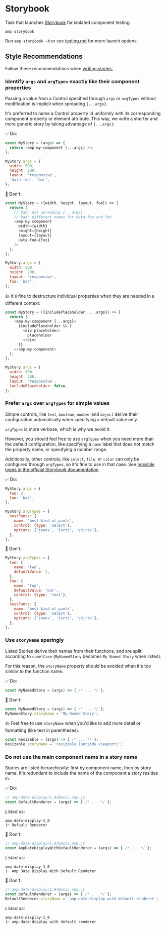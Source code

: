 # Storybook

Task that launches [Storybook](https://storybook.js.org/) for isolated component testing.

```console
amp storybook
```

Run `amp storybook -h` or see [testing.md](../../../docs/testing.md) for more launch options.

## Style Recommendations

Follow these recommendations when [writing stories.](https://storybook.js.org/docs/guides/guide-preact/#step-4-write-your-stories)

### Identify `args` and `argTypes` exactly like their component properties

Passing a value from a Control specified through `args` or `argTypes` without modification is implicit when spreading `{...args}`.

It's preferred to name a Control property id uniformly with its corresponding component property or element attribute. This way, we write a shorter and more generic story by taking advantage of `{...args}`:

✅ Do:

```js
const MyStory = (args) => {
  return <amp-my-component {...args} />;
};

MyStory.args = {
  width: 500,
  height: 200,
  layout: 'responsive',
  'data-foo': 'bar',
};
```

🚫 Don't:

```js
const MyStory = ({width, height, layout, foo}) => {
  return (
    // bad: not spreading {...args}
    // bad: different names for data-foo and foo
    <amp-my-component
      width={width}
      height={height}
      layout={layout}
      data-foo={foo}
    />
  );
};

MyStory.args = {
  width: 500,
  height: 200,
  layout: 'responsive',
  foo: 'bar',
};
```

👍 It's fine to destructure individual properties when they are needed in a different context:

```js
const MyStory = ({includePlaceholder, ...args}) => {
  return (
    <amp-my-component {...args}>
      {includePlaceholder && (
        <div placeholder>
          placeholder
        </div>
      )}
    </amp-my-component>
  );
};

MyStory.args = {
  width: 500,
  height: 200,
  layout: 'responsive',
  includePlaceholder: false,
};
```

### Prefer `args` over `argTypes` for simple values

Simple controls, like `text`, `boolean`, `number` and `object` derive their configuration automatically when specifying a default value only.

`argTypes` is more verbose, which is why we avoid it.

However, you should feel free to use `argTypes` when you need more than the default configuration, like specifying a `name` label that does not match the property name, or specifying a number range.

Additionally, other controls, like `select`, `file`, or `color` can only be configured through `argTypes`, so it's fine to use in that case. See [possible types in the official Storybook documentation](https://storybook.js.org/docs/react/essentials/controls#annotation).

✅ Do:

```js
MyStory.args = {
  two: 2,
  foo: 'bar',
};

MyStory.argTypes = {
  bestPants: {
    name: 'best kind of pants',
    control: {type: 'select'},
    options: ['jeans', 'jorts', 'skirts'],
  },
};
```

🚫 Don't:

```js
MyStory.argTypes = {
  two: {
    name: 'two',
    defaultValue: 2,
  },
  foo: {
    name: 'foo',
    defaultValue: 'bar',
    control: {type: 'text'},
  },
  bestPants: {
    name: 'best kind of pants',
    control: {type: 'select'},
    options: ['jeans', 'jorts', 'skirts'],
  },
};
```

### Use `storyName` sparingly

Listed Stories derive their names from their functions, and are split according to `camelCase` (`MyNamedStory` becomes `My Named Story` when listed).

For this reason, the `storyName` property should be avoided when it's too similar to the function name.

✅ Do:

```js
const MyNamedStory = (args) => { /* ... */ };
```

🚫 Don't:

```js
const MyNamedStory = (args) => { /* ... */ };
MyNamedStory.storyName = 'My Named Story';
```

👍 Feel free to use `storyName` when you'd like to add more detail or formatting (like text in parentheses).

```js
const Resizable = (args) => { /* ... */ };
Resizable.storyName = 'resizable (outside viewport)';
```

### Do not use the main component name in a story name

Stories are listed hierarchically: first by component name, then by story name. It's redundant to include the name of the component a story resides in.

✅ Do:

```js
// amp-date-display/1.0/Basic.amp.js
const DefaultRenderer = (args) => { /* ... */ };
```

_Listed as:_

```
amp-date-display-1_0
├─ Default Renderer
```

🚫 Don't:

```js
// amp-date-display/1.0/Basic.amp.js
const AmpDateDisplayWithDefaultRenderer = (args) => { /* ... */ };
```

_Listed as:_

```
amp-date-display-1_0
├─ Amp Date Display With Default Renderer
```

🚫 Don't:

```js
// amp-date-display/1.0/Basic.amp.js
const DefaultRenderer = (args) => { /* ... */ };
DefaultRenderer.storyName = 'amp-date-display with default renderer';
```

_Listed as:_

```
amp-date-display-1_0
├─ amp-date-display with default renderer
```
